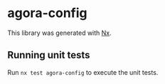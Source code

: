 # agora-config

This library was generated with [Nx](https://nx.dev).

## Running unit tests

Run `nx test agora-config` to execute the unit tests.
